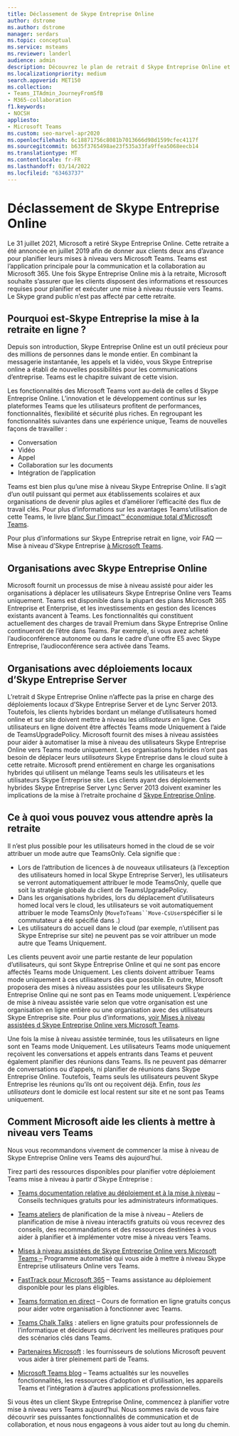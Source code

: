 ```yaml
---
title: Déclassement de Skype Entreprise Online
author: dstrome
ms.author: dstrome
manager: serdars
ms.topic: conceptual
ms.service: msteams
ms.reviewer: landerl
audience: admin
description: Découvrez le plan de retrait d Skype Entreprise Online et comment Microsoft aide les clients à migrer vers Teams.
ms.localizationpriority: medium
search.appverid: MET150
ms.collection:
- Teams_ITAdmin_JourneyFromSfB
- M365-collaboration
f1.keywords:
- NOCSH
appliesto:
- Microsoft Teams
ms.custom: seo-marvel-apr2020
ms.openlocfilehash: 6c18871756c8081b7013666d98d1599cfec4117f
ms.sourcegitcommit: b635f3765498ae23f535a33fa9ffea5068eecb14
ms.translationtype: MT
ms.contentlocale: fr-FR
ms.lasthandoff: 03/14/2022
ms.locfileid: "63463737"
---
```

# <a name="skype-for-business-online-retirement"></a>Déclassement de Skype Entreprise Online

Le 31 juillet 2021, Microsoft a retiré Skype Entreprise Online. Cette retraite a été annoncée en juillet 2019 afin de donner aux clients deux ans d’avance pour planifier leurs mises à niveau vers Microsoft Teams. Teams est l’application principale pour la communication et la collaboration au Microsoft 365. Une fois Skype Entreprise Online mis à la retraite, Microsoft souhaite s’assurer que les clients disposent des informations et ressources requises pour planifier et exécuter une mise à niveau réussie vers Teams.  Le Skype grand public n’est pas affecté par cette retraite.

## <a name="why-is-skype-for-business-online-retiring"></a>Pourquoi est-Skype Entreprise la mise à la retraite en ligne ?

Depuis son introduction, Skype Entreprise Online est un outil précieux pour des millions de personnes dans le monde entier. En combinant la messagerie instantanée, les appels et la vidéo, vous Skype Entreprise online a établi de nouvelles possibilités pour les communications d’entreprise. Teams est le chapitre suivant de cette vision. 

Les fonctionnalités des Microsoft Teams vont au-delà de celles d Skype Entreprise Online. L’innovation et le développement continus sur les plateformes Teams que les utilisateurs profitent de performances, fonctionnalités, flexibilité et sécurité plus riches. En regroupant les fonctionnalités suivantes dans une expérience unique, Teams de nouvelles façons de travailler :

- Conversation
- Vidéo
- Appel
- Collaboration sur les documents
- Intégration de l’application

Teams est bien plus qu’une mise à niveau Skype Entreprise Online. Il s’agit d’un outil puissant qui permet aux établissements scolaires et aux organisations de devenir plus agiles et d’améliorer l’efficacité des flux de travail clés. Pour plus d’informations sur les avantages Teams’utilisation de cette Teams, le livre [blanc Sur l’impact™ économique total d’Microsoft Teams](https://www.microsoft.com/microsoft-365/blog/wp-content/uploads/sites/2/2019/04/Total-Economic-Impact-Microsoft-Teams.pdf?rtc=1).

Pour plus d’informations sur Skype Entreprise retrait en ligne, voir FAQ — Mise à niveau d’Skype Entreprise [à Microsoft Teams](FAQ-journey.yml).

## <a name="organizations-with-skype-for-business-online"></a>Organisations avec Skype Entreprise Online

Microsoft fournit un processus de mise à niveau assisté pour aider les organisations à déplacer les utilisateurs Skype Entreprise Online vers Teams uniquement. Teams est disponible dans la plupart des plans Microsoft 365 Entreprise et Enterprise, et les investissements en gestion des licences existants avancent à Teams. Les fonctionnalités qui constituent actuellement des charges de travail Premium dans Skype Entreprise Online continueront de l’être dans Teams. Par exemple, si vous avez acheté l’audioconférence autonome ou dans le cadre d’une offre E5 avec Skype Entreprise, l’audioconférence sera activée dans Teams.

## <a name="organizations-with-on-premises-deployments-of-skype-for-business-server"></a>Organisations avec déploiements locaux d’Skype Entreprise Server

L’retrait d Skype Entreprise Online n’affecte pas la prise en charge des déploiements locaux d’Skype Entreprise Server et de Lync Server 2013. Toutefois, les clients hybrides bordant un mélange d’utilisateurs homed online et sur site doivent mettre à niveau les *utilisateurs en* ligne. Ces utilisateurs en ligne doivent être affectés Teams mode Uniquement à l’aide de TeamsUpgradePolicy. Microsoft fournit des mises à niveau assistées pour aider à automatiser la mise à niveau des utilisateurs Skype Entreprise Online vers Teams mode uniquement. Les organisations hybrides n’ont pas besoin de déplacer leurs *utilisateurs* Skype Entreprise dans le cloud suite à cette retraite. Microsoft prend entièrement en charge les organisations hybrides qui utilisent un mélange Teams seuls les utilisateurs et les utilisateurs Skype Entreprise site. Les clients ayant des déploiements hybrides Skype Entreprise Server Lync Server 2013 doivent examiner les implications de la mise à l’retraite prochaine d [Skype Entreprise Online](/skypeforbusiness/hybrid/plan-hybrid-connectivity#implications-of-the-upcoming-retirement-of-skype-for-business-online).

## <a name="what-to-expect-post-retirement"></a>Ce à quoi vous pouvez vous attendre après la retraite

Il n’est plus possible pour les utilisateurs homed in the cloud de se voir attribuer un mode autre que TeamsOnly. Cela signifie que :
 - Lors de l’attribution de licences à de nouveaux utilisateurs (à l’exception des utilisateurs homed in local Skype Entreprise Server), les utilisateurs se verront automatiquement attribuer le mode TeamsOnly, quelle que soit la stratégie globale du client de TeamsUpgradePolicy.
 - Dans les organisations hybrides, lors du déplacement d’utilisateurs homed local vers le cloud, les utilisateurs se voit automatiquement attribuer le mode TeamsOnly (`MoveToTeams``Move-CsUser`spécifier si le commutateur a été spécifié dans .)
 - Les utilisateurs do accueil dans le cloud (par exemple, n’utilisent pas Skype Entreprise sur site) ne peuvent pas se voir attribuer un mode autre que Teams Uniquement.

Les clients peuvent avoir une partie restante de leur population d’utilisateurs, qui sont Skype Entreprise Online et qui ne sont pas encore affectés Teams mode Uniquement.  Les clients doivent attribuer Teams mode uniquement à ces utilisateurs dès que possible.  En outre, Microsoft proposera des mises à niveau assistées pour les utilisateurs Skype Entreprise Online qui ne sont pas en Teams mode uniquement.  L’expérience de mise à niveau assistée varie selon que votre organisation est une organisation en ligne entière ou une organisation avec des utilisateurs Skype Entreprise site.  Pour plus d’informations, [voir Mises à niveau assistées d Skype Entreprise Online vers Microsoft Teams](upgrade-assisted.md).

Une fois la mise à niveau assistée terminée,  tous les utilisateurs en ligne sont en Teams mode Uniquement. Les utilisateurs Teams mode uniquement reçoivent les conversations et appels entrants dans Teams et peuvent également planifier des réunions dans Teams. Ils ne peuvent pas démarrer de conversations ou d’appels, ni planifier de réunions dans Skype Entreprise Online.  Toutefois, Teams seuls les utilisateurs peuvent Skype Entreprise les réunions qu’ils ont ou reçoivent déjà. Enfin, *tous les utilisateurs* dont le domicile est local restent sur site et ne sont pas Teams uniquement.


## <a name="how-microsoft-is-helping-customers-upgrade-to-teams"></a>Comment Microsoft aide les clients à mettre à niveau vers Teams

Nous vous recommandons vivement de commencer la mise à niveau de Skype Entreprise Online vers Teams dès aujourd’hui.

Tirez parti des ressources disponibles pour planifier votre déploiement Teams mise à niveau à partir d’Skype Entreprise :

- [Teams documentation relative au déploiement et à la mise à niveau](upgrade-start-here.md) – Conseils techniques gratuits pour les administrateurs informatiques.

- [Teams ateliers](./upgrade-workshops-landing-page.yml) de planification de la mise à niveau – Ateliers de planification de mise à niveau interactifs gratuits où vous recevrez des conseils, des recommandations et des ressources destinées à vous aider à planifier et à implémenter votre mise à niveau vers Teams.

- [Mises à niveau assistées de Skype Entreprise Online vers Microsoft Teams –](upgrade-assisted.md) Programme automatisé qui vous aide à mettre à niveau Skype Entreprise utilisateurs Online vers Teams.

- [FastTrack pour Microsoft 365](https://www.microsoft.com/fasttrack/microsoft-365) – Teams assistance au déploiement disponible pour les plans éligibles.

- [Teams formation en direct](./instructor-led-training-teams-landing-page.yml) – Cours de formation en ligne gratuits conçus pour aider votre organisation à fonctionner avec Teams.

- [Teams Chalk Talks](./chalk-talks-landing-page.yml) : ateliers en ligne gratuits pour professionnels de l’informatique et décideurs qui décrivent les meilleures pratiques pour des scénarios clés dans Teams.

- [Partenaires Microsoft](https://www.microsoft.com/solution-providers/home) : les fournisseurs de solutions Microsoft peuvent vous aider à tirer pleinement parti de Teams.

- [Microsoft Teams blog](https://techcommunity.microsoft.com/t5/microsoft-teams-blog/bg-p/MicrosoftTeamsBlog) – Teams actualités sur les nouvelles fonctionnalités, les ressources d’adoption et d’utilisation, les appareils Teams et l’intégration à d’autres applications professionnelles.

Si vous êtes un client Skype Entreprise Online, commencez à planifier votre mise à niveau vers Teams aujourd’hui. Nous sommes ravis de vous faire découvrir ses puissantes fonctionnalités de communication et de collaboration, et nous nous engageons à vous aider tout au long du chemin.




